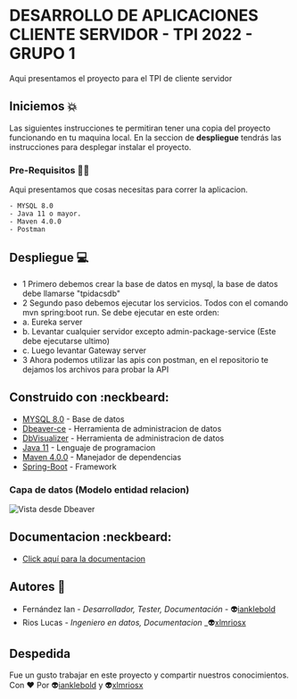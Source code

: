 # DESARROLLO DE APLICACIONES CLIENTE SERVIDOR -  TPI 2022 - GRUPO 1
Aqui presentamos el proyecto para el TPI de cliente servidor 

## Iniciemos :boom:

Las siguientes instrucciones te permitiran tener una copia del proyecto funcionando en tu maquina local. En la seccion de **despliegue** tendrás
las instrucciones para desplegar instalar el proyecto. 


### Pre-Requisitos :technologist:

Aqui presentamos que cosas necesitas para correr la aplicacion. 
```
- MYSQL 8.0
- Java 11 o mayor.
- Maven 4.0.0
- Postman  
```

## Despliegue :computer:

- 1 Primero debemos crear la base de datos en mysql, la base de datos debe llamarse "tpidacsdb"
- 2 Segundo paso debemos ejecutar los servicios. Todos con el comando mvn spring:boot run. Se debe ejecutar en este orden:
-   a. Eureka server
-   b. Levantar cualquier servidor excepto admin-package-service (Este debe ejecutarse ultimo)
-   c. Luego levantar Gateway server
- 3 Ahora podemos utilizar las apis con postman, en el repositorio te dejamos los archivos para probar la API

## Construido con :neckbeard:

- [MYSQL 8.0](https://www.postgresql.org/download/) - Base de datos
- [Dbeaver-ce](https://dbeaver.io/download/) - Herramienta de administracion de datos 
- [DbVisualizer](https://www.dbvis.com/) - Herramienta de administracion de datos 
- [Java 11](https://www.oracle.com/ar/java/technologies/javase/jdk11-archive-downloads.html) - Lenguaje de programacion
- [Maven 4.0.0](https://maven.apache.org/index.html) - Manejador de dependencias
- [Spring-Boot](https://spring.io/projects/spring-boot) - Framework


### Capa de datos (Modelo entidad relacion)
![Vista desde Dbeaver](https://user-images.githubusercontent.com/56406481/170394286-b86ffd55-a8fb-4f2b-a3e4-88d5af509b62.png)

## Documentacion :neckbeard:

- [Click aquí para la documentacion](https://docs.google.com/document/d/1wGC4wTk7F5qkzgaWLeb7Qw4DiPhNnDUku-vDG0EsHfg/edit?usp=sharing)

## Autores :star_struck:

- Fernández Ian - *Desarrollador, Tester, Documentación* - :alien:[ianklebold](https://github.com/ianklebold)
- Rios Lucas - *Ingeniero en datos, Documentacion* _:alien:[xlmriosx](https://github.com/xlmriosx)

## Despedida

Fue un gusto trabajar en este proyecto y compartir nuestros conocimientos. Con :heart: Por :alien:[ianklebold](https://github.com/ianklebold) y :alien:[xlmriosx](https://github.com/xlmriosx)
